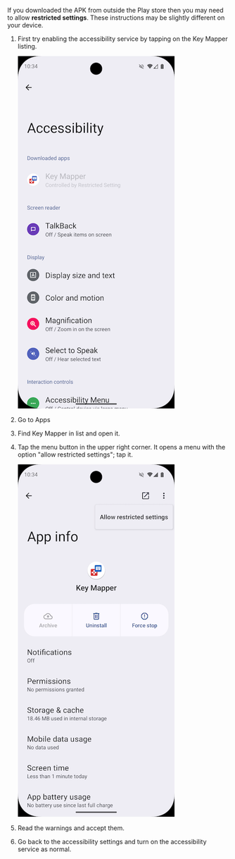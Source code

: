If you downloaded the APK from outside the Play store then you may need to allow **restricted settings**. These instructions may be slightly different on your device.


1. First try enabling the accessibility service by tapping on the Key Mapper listing.

    ![](../images/restricted-settings-accessibility.png)

2. Go to Apps
3. Find Key Mapper in list and open it.
4. Tap the menu button in the upper right corner. It opens a menu with the option "allow restricted settings"; tap it.

    ![](../images/restricted-settings-app-info.png)

5. Read the warnings and accept them.
6. Go back to the accessibility settings and turn on the accessibility service as normal.